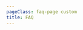 ```yaml
---
pageClass: faq-page custom
title: FAQ
---
```


<template>
  <div class="faq">
    <search-section
        @on-search="searchString = $event">
      <template v-slot:title>
        FAQ
      </template>
      <template v-slot:description>
        Browse our frequently asked questions site from common
        questions as well as &quot;how to&quot; instructions.
      </template>
    </search-section>
    <div class="search-results-section">
      <div class="container container--narrow">
        <h2 v-show="notFoundResults" class="no-results text-center">No results found.</h2>
        <div v-show="!notFoundResults">
          <div class="faq-results__item" v-show="!containersVisible[1]">

## General

<accordion ref="accordion-container-1">
              <accordion-item>
                <template v-slot:header>
                  What is the Mobile Money API?
                </template>
                <template v-slot:body>
                  The GSMA Mobile Money API is an initiative developed through collaboration between
                  the mobile money industry and the GSMA, which provides a harmonised API
                  Specification for all the common mobile money use cases which is both easy to use
                  and secure.
                </template>
              </accordion-item>
              <accordion-item>
                <template v-slot:header>
                  Who created and maintains the Mobile Money API?
                </template>
                <template v-slot:body>
                  <div>
                    The API is a GSMA-led industry initiative, for and by the Mobile Money industry,
                    mobile money operators and their technology platform providers. It is maintained
                    by the GSMA working with the industry as it continues to evolve and grow.
                  </div>
                </template>
              </accordion-item>
              <accordion-item>
                <template v-slot:header>
                  Who can use the Mobile Money API?
                </template>
                <template v-slot:body>
                  <div>
                    The API is designed to be used by any party in the Mobile Money industry. This
                    includes Mobile Money Operators, other Payment Service Providers, Retail and
                    eCommerce Merchants, Application Developers, companies receiving Bill Payments,
                    and others.
                  </div>
                </template>
              </accordion-item>
              <accordion-item>
                <template v-slot:header>
                  Which use cases does the Mobile Money API support?
                </template>
                <template v-slot:body>
                  <div>
                    The GSMA Mobile Money API is an initiative developed through collaboration
                    between the mobile money industry and the GSMA, which provides a harmonised API
                    Specification for all the common mobile money use cases which is both easy to
                    use and secure.
                  </div>
                </template>
              </accordion-item>
              <accordion-item>
                <template v-slot:header>
                  What are the advantages of the Mobile Money API?
                </template>
                <template v-slot:body>
                  <div>
                    Adoption of the Mobile Money API leads to key benefits including growth of your
                    mobile money ecosystem from faster partner on-boarding as partners will only
                    have to integrate to one common API. Adopting a harmonised API also leads to
                    easier maintenance and evolution of your common Mobile Money operations by
                    providing support for advanced features such as multi-wallets and batch
                    payments.
                  </div>
                </template>
              </accordion-item>
              <accordion-item>
                <template v-slot:header>
                  Is the GSMA Mobile Money API free to use?
                </template>
                <template v-slot:body>
                  <div>
                    Yes, the GSMA represents the interests of mobile operators worldwide, uniting
                    more than 750 operators with almost 400 companies in the broader mobile
                    ecosystem and the assets we maintain are there to support our members and our
                    industry. We encourage use of the harmonised API and place no restrictions on
                    its use.
                  </div>
                </template>
              </accordion-item>
              <accordion-item>
                <template v-slot:header>
                  Are there any alternative API standards?
                </template>
                <template v-slot:body>
                  <div>
                    There is no other harmonised API that supports the range of Mobile Money use
                    cases provided by the GSMA Mobile Money API.
                  </div>
                </template>
              </accordion-item>
            </accordion>
          </div>
          <div class="faq-results__item" v-show="!containersVisible[2]">

## Technical

<accordion ref="accordion-container-2">
              <accordion-item>
                <template v-slot:header>
                  Which API Version should we implement?
                </template>
                <template v-slot:body>
                  The current version of the Mobile Money API is v1.1 and this version should be
                  implemented by all new adopters. We encourage existing adopters who have
                  implemented the previous version of the API to migrate to the latest version which
                  is backwards compatible.
                </template>
              </accordion-item>
              <accordion-item>
                <template v-slot:header>
                  How did you decide on which APIs to include in the current Specification?
                </template>
                <template v-slot:body>
                  <div>
                    The current set of APIs have been selected to cover the most common mobile money
                    use cases that are used in the industry today.
                  </div>
                </template>
              </accordion-item>
              <accordion-item>
                <template v-slot:header>
                  Can I implement only some of the APIs and still conform to the API Specification?
                </template>
                <template v-slot:body>
                  <div>
                    Yes, you can implement only the APIs which are relevant for your business.
                  </div>
                </template>
              </accordion-item>
              <accordion-item>
                <template v-slot:header>
                  Is the Mobile Money API easy to implement?
                </template>
                <template v-slot:body>
                  <div>
                    Yes, the Mobile Money API is simple to implement as the API is based upon
                    REST/JSON which is used extensively by the developer community, and most of the
                    APIs are simply defined and only require a small number of mandatory fields.
                    Developers can additionally use Swagger Codegen to rapidly generate Mobile Money
                    API stubs for development and testing, and the GSMA can also support you in
                    implementing the API.
                  </div>
                </template>
              </accordion-item>
              <accordion-item>
                <template v-slot:header>
                  Why are only REST and JSON supported over other API designs and data formats?
                </template>
                <template v-slot:body>
                  <div>
                    The design decision was based on REST and JSON being the best options for an API
                    in terms of simplicity, ease of development, and because they are the most
                    commonly used and understood architecture and data format today for all kinds of
                    APIs.
                  </div>
                </template>
              </accordion-item>
              <accordion-item>
                <template v-slot:header>
                  Why was OAS chosen as the API definition framework over other API frameworks?
                </template>
                <template v-slot:body>
                  <div>
                    OAS was chosen as it provides the best modelling flexibility and includes a
                    comprehensive toolset to facilitate API implementation including client and
                    server side SDKs.
                  </div>
                </template>
              </accordion-item>
              <accordion-item>
                <template v-slot:header>
                  Does the API support synchronous and asynchronous patterns?
                </template>
                <template v-slot:body>
                  <div>
                    Yes, the API supports synchronous and asynchronous patterns for resource
                    creation and update requests, and synchronous patterns only for read requests,
                    which provides support for the most commonly used request paradigms.
                  </div>
                </template>
              </accordion-item>
              <accordion-item>
                <template v-slot:header>
                  Can you add support for a Mobile Money use case which is not included in the
                  Specification?
                </template>
                <template v-slot:body>
                  <div>
                    Please contact us to let us know if you use APIs which are not currently
                    included in the API Specification. We have a living roadmap and will continue to
                    update the Spec over time.
                  </div>
                </template>
              </accordion-item>
            </accordion>
          </div>
          <div class="faq-results__item" v-show="!containersVisible[3]">

## Security

<accordion ref="accordion-container-3">
              <accordion-item>
                <template v-slot:header>
                  Are there security recommendations to consider when implementing the Mobile Money
                  API?
                </template>
                <template v-slot:body>
                  Yes, we provide a comprehensive set of security guidelines, please see our latest
                  Security Design and Implementation guidelines in the Developer Portal here.
                </template>
              </accordion-item>
              <accordion-item>
                <template v-slot:header>
                  Do I need to implement an API Gateway to host the Mobile Money API?
                </template>
                <template v-slot:body>
                  <div>
                    No. However we recommend you use an API Gateway as this enables efficient
                    developer on-boarding processes, making the implementation process simpler and
                    allowing third parties to more rapidly exploit the benefits of the API. Off the
                    shelf API Gateways do support the Mobile Money API security guidelines,
                    including OAuth2.
                  </div>
                </template>
              </accordion-item>
            </accordion>
          </div>
        </div>
      </div>
    </div>
  </div>
</template>

<script>

import searchSection from '../.vuepress/components/search-section.vue';

import accordion from '../.vuepress/components/simple-accordion/accordion.vue';
import accordionItem from '../.vuepress/components/simple-accordion/accordion-item.vue';

export default {
  name: 'faq-page',
  components: {
    accordion,
    accordionItem,
    searchSection,
  },

  data() {
    return {
      filteredDaqData: {},
      notFoundResults: false,
      notFoundResult1s: {
        container1: false,
        container2: false,
        container3: false,
      },
      searchString: '',
      containersVisible: {
        1: false,
        2: false,
        3: false
      }
    }
  },
  mounted() {
    this.applyFilter();
  },
  watch: {
    searchString(val) {
      this.applyFilter(val);
      this.hiddenTitle();
    }
  },
  methods: {
    applyFilter() {
      const container1 = this.$refs['accordion-container-1'].$children;
      const container2 = this.$refs['accordion-container-2'].$children;
      const container3 = this.$refs['accordion-container-3'].$children;
      const containers = [...container1, ...container2, ...container3];

      containers.forEach(el => {
        el.showElement = !el.$el.innerText.toLowerCase().includes(this.searchString.toLowerCase());
      });

      this.notFoundResults = !!containers?.every(el => el.showElement);
    },
    hiddenTitle() {
      this.containersVisible[1] = this.$refs['accordion-container-1']?.$children?.every(el =>
          el.showElement);
      this.containersVisible[2] = this.$refs['accordion-container-2']?.$children?.every(el =>
          el.showElement);
      this.containersVisible[3] = this.$refs['accordion-container-3']?.$children?.every(el =>
          el.showElement);
    }
  }
}
</script>

